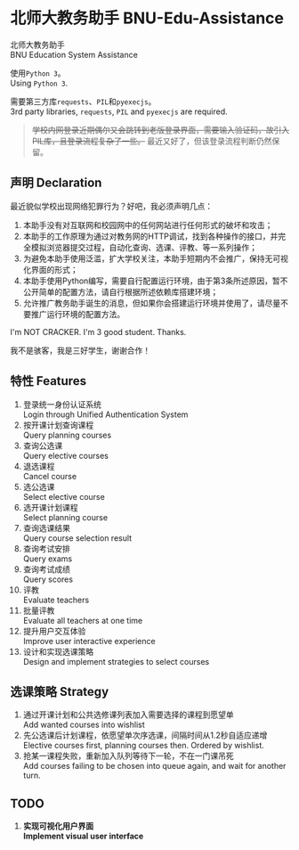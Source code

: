 # 北师大教务助手 BNU-Edu-Assistance
北师大教务助手     
BNU Education System Assistance

使用`Python 3`。   
Using `Python 3`.    
   
需要第三方库`requests`、`PIL`和`pyexecjs`。   
3rd party libraries, `requests`, `PIL` and `pyexecjs` are required.   

> ~~学校内网登录近期偶尔又会跳转到老版登录界面，需要输入验证码，故引入PIL库，且登录流程复杂了一些。~~ 最近又好了，但该登录流程判断仍然保留。

## 声明 Declaration
最近貌似学校出现网络犯罪行为？好吧，我必须声明几点：   

1. 本助手没有对互联网和校园网中的任何网站进行任何形式的破坏和攻击；
2. 本助手的工作原理为通过对教务网的HTTP调试，找到各种操作的接口，并完全模拟浏览器提交过程，自动化查询、选课、评教、等一系列操作；
3. 为避免本助手使用泛滥，扩大学校关注，本助手短期内不会推广，保持无可视化界面的形式；
4. 本助手使用Python编写，需要自行配置运行环境，由于第3条所述原因，暂不公开简单的配置方法，请自行根据所述依赖库搭建环境；
5. 允许推广教务助手诞生的消息，但如果你会搭建运行环境并使用了，请尽量不要推广运行环境的配置方法。

I'm NOT CRACKER. I'm 3 good student. Thanks.

我不是骇客，我是三好学生，谢谢合作！

## 特性 Features

1. 登录统一身份认证系统    
Login through Unified Authentication System
2. 按开课计划查询课程   
Query planning courses
3. 查询公选课   
Query elective courses
4. 退选课程   
Cancel course
5. 选公选课   
Select elective course
6. 选开课计划课程   
Select planning course
7. 查询选课结果   
Query course selection result
8. 查询考试安排   
Query exams
9. 查询考试成绩   
Query scores
10. 评教   
Evaluate teachers
11. 批量评教   
Evaluate all teachers at one time
12. 提升用户交互体验   
Improve user interactive experience
13. 设计和实现选课策略   
Design and implement strategies to select courses

## 选课策略 Strategy
1. 通过开课计划和公共选修课列表加入需要选择的课程到愿望单   
Add wanted courses into wishlist
2. 先公选课后计划课程，依愿望单次序选课，间隔时间从1.2秒自适应递增   
Elective courses first, planning courses then. Ordered by wishlist.
3. 抢某一课程失败，重新加入队列等待下一轮，不在一门课吊死   
Add courses failing to be chosen into queue again, and wait for another turn.

## TODO

1. **实现可视化用户界面   
Implement visual user interface**
